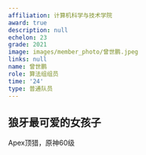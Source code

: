 ```yaml
---
affiliation: 计算机科学与技术学院
award: true
description: null
echelon: 23
grade: 2021
image: images/member_photo/曾世鹏.jpeg
links: null
name: 曾世鹏
role: 算法组组员
time: '24'
type: 普通队员
---
```

## 狼牙最可爱的女孩子
Apex顶猎，原神60级